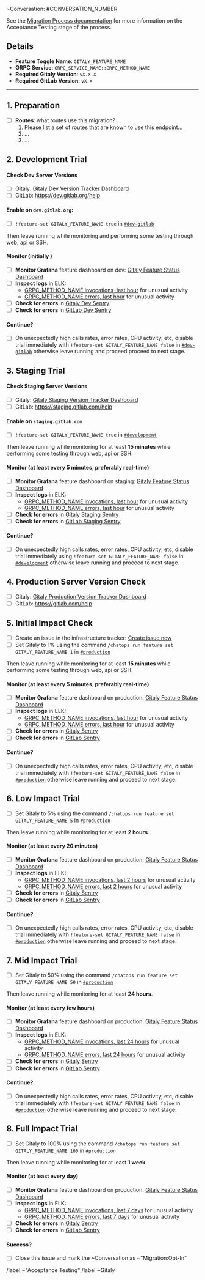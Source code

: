 ~Conversation: #CONVERSATION_NUMBER

See the [Migration Process documentation](https://gitlab.com/gitlab-org/gitaly/blob/master/doc/MIGRATION_PROCESS.md#acceptance-testing-acceptance-testing)
for more information on the Acceptance Testing stage of the process.

## Details
- **Feature Toggle Name**: `GITALY_FEATURE_NAME`
- **GRPC Service**: `GRPC_SERVICE_NAME::GRPC_METHOD_NAME`
- **Required Gitaly Version**: `vX.X.X`
- **Required GitLab Version**: `vX.X`

--------------------------------------------------------------------------------

## 1. Preparation

- [ ] **Routes**: what routes use this migration?
  1. Please list a set of routes that are known to use this endpoint...
  2. ...
  3. ...

## 2. Development Trial

#### Check Dev Server Versions
- [ ] Gitaly: [Gitaly Dev Version Tracker Dashboard](https://performance.gitlab.net/dashboard/db/gitaly-version-tracker?orgId=1&var-job=gitaly-dev)
- [ ] GitLab: https://dev.gitlab.org/help

#### Enable on `dev.gitlab.org`:
- [ ] `!feature-set GITALY_FEATURE_NAME true` in [`#dev-gitlab`](https://gitlab.slack.com/messages/C6WQ87MU3)

Then leave running while monitoring and performing some testing through web, api or SSH.

#### Monitor (initially )

- [ ] **Monitor Grafana** feature dashboard on dev: [Gitaly Feature Status Dashboard](https://performance.gitlab.net/dashboard/db/gitaly-feature-status?from=now-12h&to=now&orgId=1&var-method=GRPC_METHOD_NAME&var-job=gitaly-dev&refresh=5m)
- [ ] **Inspect logs** in ELK:
  - [GRPC_METHOD_NAME invocations, last hour](https://kibana.gprd.gitlab.com/app/kibana#/discover?_a=%28index%3A'gitaly-*'%2Cquery%3A%28query_string%3A%28query%3A'grpc.method:GRPC_METHOD_NAME%20AND%20hostname:dev'%29%29%29&_g=%28refreshInterval:%28display:Off,pause:!f,value:0%29,time:%28from:now-1h,mode:quick,to:now%29%29) for unusual activity
  - [GRPC_METHOD_NAME errors, last hour](https://kibana.gprd.gitlab.com/app/kibana#/discover?_a=%28index%3A'gitaly-*'%2Cquery%3A%28query_string%3A%28query%3A'grpc.method:GRPC_METHOD_NAME%20AND%20hostname:dev%20AND%20NOT%20grpc.code:OK%20AND%20message:finished'%29%29%29&_g=%28refreshInterval:%28display:Off,pause:!f,value:0%29,time:%28from:now-1h,mode:quick,to:now%29%29) for unusual activity
- [ ] **Check for errors** in [Gitaly Dev Sentry](https://sentry.gitlap.com/gitlab/devgitlaborg-gitaly/?query=is%3Aunresolved+grpc.method%3A%2Fgitaly.GRPC_SERVICE_NAME%2FGRPC_METHOD_NAME)
- [ ] **Check for errors** in [GitLab Dev Sentry](https://sentry.gitlap.com/gitlab/devgitlaborg/?query=is%3Aunresolved+gitaly)

#### Continue?

- [ ] On unexpectedly high calls rates, error rates, CPU activity, etc, disable trial immediately with `!feature-set GITALY_FEATURE_NAME false` in [`#dev-gitlab`](https://gitlab.slack.com/messages/C6WQ87MU3) otherwise leave running and proceed proceed to next stage.

## 3. Staging Trial

#### Check Staging Server Versions
- [ ] Gitaly: [Gitaly Staging Version Tracker Dashboard](https://performance.gitlab.net/dashboard/db/gitaly-version-tracker?orgId=1&var-job=gitaly-staging)
- [ ] GitLab: https://staging.gitlab.com/help

#### Enable on `staging.gitlab.com`
- [ ] `!feature-set GITALY_FEATURE_NAME true` in [`#development`](https://gitlab.slack.com/messages/C02PF508L/)

Then leave running while monitoring for at least **15 minutes** while performing some testing through web, api or SSH.

#### Monitor (at least every 5 minutes, preferably real-time)

- [ ] **Monitor Grafana** feature dashboard on staging: [Gitaly Feature Status Dashboard](https://performance.gitlab.net/dashboard/db/gitaly-feature-status?from=now-12h&to=now&orgId=1&var-method=GRPC_METHOD_NAME&var-job=gitaly-nfs-staging&refresh=5m)
- [ ] **Inspect logs** in ELK:
  - [GRPC_METHOD_NAME invocations, last hour](https://kibana.gprd.gitlab.com/app/kibana#/discover?_a=%28index%3A'gitaly-*'%2Cquery%3A%28query_string%3A%28query%3A'grpc.method:GRPC_METHOD_NAME%20AND%20hostname:nfs5'%29%29%29&_g=%28refreshInterval:%28display:Off,pause:!f,value:0%29,time:%28from:now-1h,mode:quick,to:now%29%29) for unusual activity
  - [GRPC_METHOD_NAME errors, last hour](https://kibana.gprd.gitlab.com/app/kibana#/discover?_a=%28index%3A'gitaly-*'%2Cquery%3A%28query_string%3A%28query%3A'grpc.method:GRPC_METHOD_NAME%20AND%20hostname:nfs5%20AND%20NOT%20grpc.code:OK%20AND%20message:finished'%29%29%29&_g=%28refreshInterval:%28display:Off,pause:!f,value:0%29,time:%28from:now-1h,mode:quick,to:now%29%29) for unusual activity
- [ ] **Check for errors** in [Gitaly Staging Sentry](https://sentry.gitlap.com/gitlab/staginggitlabcom-gitaly/?query=is%3Aunresolved+grpc.method%3A%2Fgitaly.GRPC_SERVICE_NAME%2FGRPC_METHOD_NAME)
- [ ] **Check for errors** in [GitLab Staging Sentry](https://sentry.gitlap.com/gitlab/staginggitlabcom/?query=is%3Aunresolved+gitaly)

#### Continue?

- [ ] On unexpectedly high calls rates, error rates, CPU activity, etc, disable trial immediately using `!feature-set GITALY_FEATURE_NAME false` in [`#development`](https://gitlab.slack.com/messages/C02PF508L/) otherwise leave running and proceed to next stage.

## 4. Production Server Version Check

- [ ] Gitaly: [Gitaly Production Version Tracker Dashboard](https://performance.gitlab.net/dashboard/db/gitaly-version-tracker?orgId=1&var-job=gitaly-production)
- [ ] GitLab: https://gitlab.com/help

## 5. Initial Impact Check

- [ ] Create an issue in the infrastructure tracker: [Create issue now](https://gitlab.com/gitlab-com/infrastructure/issues/new?issue[title]=Testing%20of%20Gitaly%20Feature%20GITALY_FEATURE_NAME&issue[description]=https%3A%2F%2Fgitlab.com%2Fgitlab-org%2Fgitaly%2Fissues%2FACCEPTANCE_TEST_ISSUE_NUMBER%0A%0A%2Flabel%20~gitaly%20~change)
- [ ] Set Gitaly to 1% using the command `/chatops run feature set GITALY_FEATURE_NAME 1` in [`#production`](https://gitlab.slack.com/messages/C101F3796/)

Then leave running while monitoring for at least **15 minutes** while performing some testing through web, api or SSH.

#### Monitor (at least every 5 minutes, preferably real-time)
- [ ] **Monitor Grafana** feature dashboard on production: [Gitaly Feature Status Dashboard](https://performance.gitlab.net/dashboard/db/gitaly-feature-status?from=now-12h&to=now&orgId=1&var-method=GRPC_METHOD_NAME&var-job=gitaly-production&refresh=5m)
- [ ] **Inspect logs** in ELK:
  - [GRPC_METHOD_NAME invocations, last hour](https://kibana.gprd.gitlab.com/app/kibana#/discover?_a=%28index%3A'gitaly-*'%2Cquery%3A%28query_string%3A%28query%3A'grpc.method:GRPC_METHOD_NAME%20AND%20NOT%20hostname:dev'%29%29%29&_g=%28refreshInterval:%28display:Off,pause:!f,value:0%29,time:%28from:now-1h,mode:quick,to:now%29%29) for unusual activity
  - [GRPC_METHOD_NAME errors, last hour](https://kibana.gprd.gitlab.com/app/kibana#/discover?_a=%28index%3A'gitaly-*'%2Cquery%3A%28query_string%3A%28query%3A'grpc.method:GRPC_METHOD_NAME%20AND%20NOT%20hostname:dev%20AND%20NOT%20grpc.code:OK%20AND%20message:finished'%29%29%29&_g=%28refreshInterval:%28display:Off,pause:!f,value:0%29,time:%28from:now-1h,mode:quick,to:now%29%29) for unusual activity
- [ ] **Check for errors** in [Gitaly Sentry](https://sentry.gitlap.com/gitlab/gitaly-production/?query=is%3Aunresolved+grpc.method%3A%2Fgitaly.GRPC_SERVICE_NAME%2FGRPC_METHOD_NAME)
- [ ] **Check for errors** in [GitLab Sentry](https://sentry.gitlap.com/gitlab/gitlabcom/?query=is%3Aunresolved+gitaly)

#### Continue?

- [ ] On unexpectedly high calls rates, error rates, CPU activity, etc, disable trial immediately with `!feature-set GITALY_FEATURE_NAME false` in [`#production`](https://gitlab.slack.com/messages/C101F3796/) otherwise leave running and proceed to next stage.

## 6. Low Impact Trial

- [ ] Set Gitaly to 5% using the command `/chatops run feature set GITALY_FEATURE_NAME 5` in [`#production`](https://gitlab.slack.com/messages/C101F3796/)

Then leave running while monitoring for at least **2 hours**.

#### Monitor (at least every 20 minutes)
- [ ] **Monitor Grafana** feature dashboard on production: [Gitaly Feature Status Dashboard](https://performance.gitlab.net/dashboard/db/gitaly-feature-status?from=now-12h&to=now&orgId=1&var-method=GRPC_METHOD_NAME&var-job=gitaly-production&refresh=5m)
- [ ] **Inspect logs** in ELK:
  - [GRPC_METHOD_NAME invocations, last 2 hours](https://kibana.gprd.gitlab.com/app/kibana#/discover?_a=%28index%3A'gitaly-*'%2Cquery%3A%28query_string%3A%28query%3A'grpc.method:GRPC_METHOD_NAME%20AND%20NOT%20hostname:dev'%29%29%29&_g=%28refreshInterval:%28display:Off,pause:!f,value:0%29,time:%28from:now-2h,mode:quick,to:now%29%29) for unusual activity
  - [GRPC_METHOD_NAME errors, last 2 hours](https://kibana.gprd.gitlab.com/app/kibana#/discover?_a=%28index%3A'gitaly-*'%2Cquery%3A%28query_string%3A%28query%3A'grpc.method:GRPC_METHOD_NAME%20AND%20NOT%20hostname:dev%20AND%20NOT%20grpc.code:OK%20AND%20message:finished'%29%29%29&_g=%28refreshInterval:%28display:Off,pause:!f,value:0%29,time:%28from:now-2h,mode:quick,to:now%29%29) for unusual activity
- [ ] **Check for errors** in [Gitaly Sentry](https://sentry.gitlap.com/gitlab/gitaly-production/?query=is%3Aunresolved+grpc.method%3A%2Fgitaly.GRPC_SERVICE_NAME%2FGRPC_METHOD_NAME)
- [ ] **Check for errors** in [GitLab Sentry](https://sentry.gitlap.com/gitlab/gitlabcom/?query=is%3Aunresolved+gitaly)

#### Continue?

- [ ] On unexpectedly high calls rates, error rates, CPU activity, etc, disable trial immediately with `!feature-set GITALY_FEATURE_NAME false` in [`#production`](https://gitlab.slack.com/messages/C101F3796/) otherwise leave running and proceed to next stage.

## 7. Mid Impact Trial

- [ ] Set Gitaly to 50% using the command `/chatops run feature set GITALY_FEATURE_NAME 50` in [`#production`](https://gitlab.slack.com/messages/C101F3796/)

Then leave running while monitoring for at least **24 hours**.

#### Monitor (at least every few hours)
- [ ] **Monitor Grafana** feature dashboard on production: [Gitaly Feature Status Dashboard](https://performance.gitlab.net/dashboard/db/gitaly-feature-status?from=now-12h&to=now&orgId=1&var-method=GRPC_METHOD_NAME&var-job=gitaly-production&refresh=5m)
- [ ] **Inspect logs** in ELK:
  - [GRPC_METHOD_NAME invocations, last 24 hours](https://kibana.gprd.gitlab.com/app/kibana#/discover?_a=%28index%3A'gitaly-*'%2Cquery%3A%28query_string%3A%28query%3A'grpc.method:GRPC_METHOD_NAME%20AND%20NOT%20hostname:dev'%29%29%29&_g=%28refreshInterval:%28display:Off,pause:!f,value:0%29,time:%28from:now-24h,mode:quick,to:now%29%29) for unusual activity
  - [GRPC_METHOD_NAME errors, last 24 hours](https://kibana.gprd.gitlab.com/app/kibana#/discover?_a=%28index%3A'gitaly-*'%2Cquery%3A%28query_string%3A%28query%3A'grpc.method:GRPC_METHOD_NAME%20AND%20NOT%20hostname:dev%20AND%20NOT%20grpc.code:OK%20AND%20message:finished'%29%29%29&_g=%28refreshInterval:%28display:Off,pause:!f,value:0%29,time:%28from:now-24h,mode:quick,to:now%29%29) for unusual activity
- [ ] **Check for errors** in [Gitaly Sentry](https://sentry.gitlap.com/gitlab/gitaly-production/?query=is%3Aunresolved+grpc.method%3A%2Fgitaly.GRPC_SERVICE_NAME%2FGRPC_METHOD_NAME)
- [ ] **Check for errors** in [GitLab Sentry](https://sentry.gitlap.com/gitlab/gitlabcom/?query=is%3Aunresolved+gitaly)

#### Continue?

- [ ] On unexpectedly high calls rates, error rates, CPU activity, etc, disable trial immediately with `!feature-set GITALY_FEATURE_NAME false` in [`#production`](https://gitlab.slack.com/messages/C101F3796/) otherwise leave running and proceed to next stage.

## 8. Full Impact Trial

- [ ] Set Gitaly to 100% using the command `/chatops run feature set GITALY_FEATURE_NAME 100` in [`#production`](https://gitlab.slack.com/messages/C101F3796/)

Then leave running while monitoring for at least **1 week**.

#### Monitor (at least every day)
- [ ] **Monitor Grafana** feature dashboard on production: [Gitaly Feature Status Dashboard](https://performance.gitlab.net/dashboard/db/gitaly-feature-status?from=now-12h&to=now&orgId=1&var-method=GRPC_METHOD_NAME&var-job=gitaly-production&refresh=5m)
- [ ] **Inspect logs** in ELK:
  - [GRPC_METHOD_NAME invocations, last 7 days](https://kibana.gprd.gitlab.com/app/kibana#/discover?_a=%28index%3A'gitaly-*'%2Cquery%3A%28query_string%3A%28query%3A'grpc.method:GRPC_METHOD_NAME%20AND%20NOT%20hostname:dev'%29%29%29&_g=%28refreshInterval:%28display:Off,pause:!f,value:0%29,time:%28from:now-7d,mode:quick,to:now%29%29) for unusual activity
  - [GRPC_METHOD_NAME errors, last 7 days](https://kibana.gprd.gitlab.com/app/kibana#/discover?_a=%28index%3A'gitaly-*'%2Cquery%3A%28query_string%3A%28query%3A'grpc.method:GRPC_METHOD_NAME%20AND%20NOT%20hostname:dev%20AND%20NOT%20grpc.code:OK%20AND%20message:finished'%29%29%29&_g=%28refreshInterval:%28display:Off,pause:!f,value:0%29,time:%28from:now-7d,mode:quick,to:now%29%29) for unusual activity
- [ ] **Check for errors** in [Gitaly Sentry](https://sentry.gitlap.com/gitlab/gitaly-production/?query=is%3Aunresolved+grpc.method%3A%2Fgitaly.GRPC_SERVICE_NAME%2FGRPC_METHOD_NAME)
- [ ] **Check for errors** in [GitLab Sentry](https://sentry.gitlap.com/gitlab/gitlabcom/?query=is%3Aunresolved+gitaly)

#### Success?

- [ ] Close this issue and mark the ~Conversation as ~"Migration:Opt-In"

/label ~"Acceptance Testing"
/label ~Gitaly
